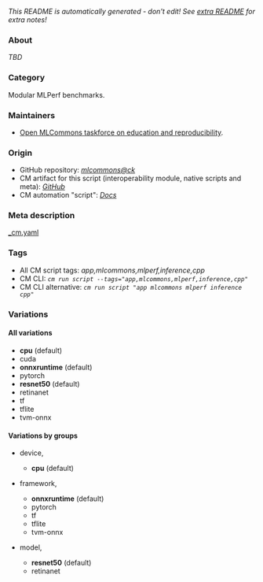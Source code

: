 *This README is automatically generated - don't edit! See [extra README](README-extra.md) for extra notes!*

### About

*TBD*

### Category

Modular MLPerf benchmarks.

### Maintainers

* [Open MLCommons taskforce on education and reproducibility](https://github.com/mlcommons/ck/blob/master/docs/mlperf-education-workgroup.md).

### Origin

* GitHub repository: *[mlcommons@ck](https://github.com/mlcommons/ck/tree/master/cm-mlops)*
* CM artifact for this script (interoperability module, native scripts and meta): *[GitHub](https://github.com/mlcommons/ck/tree/master/cm-mlops/script/app-mlperf-inference-cpp)*
* CM automation "script": *[Docs](https://github.com/octoml/ck/blob/master/docs/list_of_automations.md#script)*


### Meta description
[_cm.yaml](_cm.yaml)


### Tags
* All CM script tags: *app,mlcommons,mlperf,inference,cpp*
* CM CLI: *`cm run script --tags="app,mlcommons,mlperf,inference,cpp"`*
* CM CLI alternative: *`cm run script "app mlcommons mlperf inference cpp"`*


### Variations
#### All variations
* **cpu** (default)
* cuda
* **onnxruntime** (default)
* pytorch
* **resnet50** (default)
* retinanet
* tf
* tflite
* tvm-onnx

#### Variations by groups

  * device,
    * **cpu** (default)

  * framework,
    * **onnxruntime** (default)
    * pytorch
    * tf
    * tflite
    * tvm-onnx

  * model,
    * **resnet50** (default)
    * retinanet